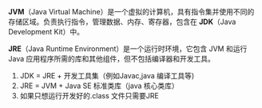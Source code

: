 
**JVM**（Java Virtual Machine）是一个虚拟的计算机，具有指令集并使用不同的存储区域。负责执行指令，管理数据、内存、寄存器，包含在 **JDK**（Java Development Kit）中。

**JRE**（Java Runtime Environment）是一个运行时环境，它包含 JVM 和运行 Java 应用程序所需的库和其他组件，但不包括编译器和开发工具。

1.  JDK = JRE + 开发工具集（例如Javac,java 编译工具等)
2.  JRE = JVM + Java SE 标准类库（java 核心类库）
3.  如果只想运行开发好的.class 文件只需要JRE